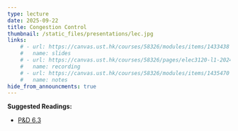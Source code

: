 ```yaml
---
type: lecture
date: 2025-09-22
title: Congestion Control
thumbnail: /static_files/presentations/lec.jpg
links: 
    # - url: https://canvas.ust.hk/courses/58326/modules/items/1433438
    #   name: slides
    # - url: https://canvas.ust.hk/courses/58326/pages/elec3120-l1-2024-09-24-15-00
    #   name: recording 
    # - url: https://canvas.ust.hk/courses/58326/modules/items/1435470
    #   name: notes
hide_from_announcments: true
---
```

**Suggested Readings:**
- [P&D 6.3](https://book.systemsapproach.org/congestion/tcpcc.html)

